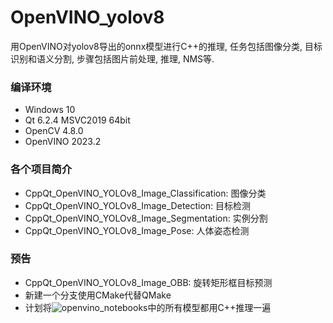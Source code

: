 # OpenVINO_yolov8
用OpenVINO对yolov8导出的onnx模型进行C++的推理, 任务包括图像分类, 目标识别和语义分割, 步骤包括图片前处理, 推理, NMS等.

### 编译环境
- Windows 10
- Qt 6.2.4 MSVC2019 64bit
- OpenCV 4.8.0
- OpenVINO 2023.2

### 各个项目简介
- CppQt_OpenVINO_YOLOv8_Image_Classification: 图像分类
- CppQt_OpenVINO_YOLOv8_Image_Detection: 目标检测
- CppQt_OpenVINO_YOLOv8_Image_Segmentation: 实例分割
- CppQt_OpenVINO_YOLOv8_Image_Pose: 人体姿态检测

### 预告
- CppQt_OpenVINO_YOLOv8_Image_OBB: 旋转矩形框目标预测
- 新建一个分支使用CMake代替QMake
- 计划将![openvino_notebooks](https://github.com/openvinotoolkit/openvino_notebooks)中的所有模型都用C++推理一遍
